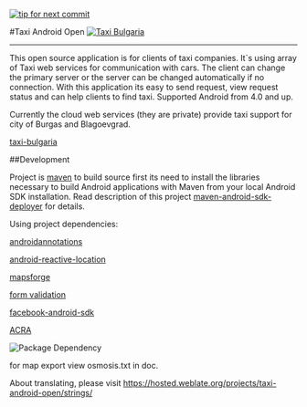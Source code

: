 [![tip for next commit](https://tip4commit.com/projects/43147.svg)](https://tip4commit.com/github/sytolk/TaxiAndroidOpen)

#Taxi Android Open <a href="https://play.google.com/store/apps/details?id=com.opentaxi.android" rel="Taxi Bulgaria">![Taxi Bulgaria](http://steverichey.github.io/google-play-badge-svg/img/en_get.svg)</a> 
<!---
<a href="http://apps.opera.com/badge.php?a=c&v=dark&did=88615&pid=408287" rel="Opera Mobile Store">![Opera Mobile Store](https://apps.opera.com/badge.php?a=s&v=white&did=88615&pid=408287)</a>
--->
---

This open source application is for clients of taxi companies. It`s using array of Taxi web services for communication with cars. The client can change the primary server or the server can be changed automatically if no connection.
With this application its easy to send request, view request status and can help clients to find taxi.
Supported Android from 4.0 and up.

Currently the cloud web services (they are private) provide taxi support for city of Burgas and Blagoevgrad.

[taxi-bulgaria](http://taxi-bulgaria.com)

##Development

Project is [maven](http://maven.apache.org/) to build source first its need to install the libraries necessary to build Android applications with Maven from your local Android SDK installation.
Read description of this project [maven-android-sdk-deployer](https://github.com/mosabua/maven-android-sdk-deployer) for details.

Using project dependencies:

[androidannotations](http://androidannotations.org/)

[android-reactive-location](https://github.com/mcharmas/Android-ReactiveLocation)

[mapsforge](http://code.google.com/p/mapsforge/)

[form validation](https://github.com/ragunathjawahar/android-saripaar)

[facebook-android-sdk](https://github.com/facebook/facebook-android-sdk)

[ACRA](https://github.com/ACRA/acra)

![Package Dependency](https://github.com/sytolk/TaxiAndroidOpen/blob/API14/doc/dependency.png)

for map export view osmosis.txt in doc.

About translating, please visit https://hosted.weblate.org/projects/taxi-android-open/strings/ 

<!---
##Support

[![PayPal donate button](https://img.shields.io/badge/paypal-donate-yellow.svg)](https://www.paypal.com/cgi-bin/webscr?cmd=_s-xclick&hosted_button_id=2W5ZTX3VEH9D2 "Donate once-off to this project using Paypal")
--->